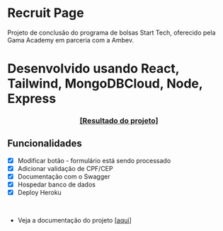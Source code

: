 # Recruit Page
Projeto de conclusão do programa de bolsas Start Tech, oferecido pela Gama Academy em parceria com a Ambev. 

# Desenvolvido usando React, Tailwind, MongoDBCloud, Node, Express

 <h3 align="center">
<a href="https://rcalvs.github.io/recruitPage/#/">[Resultado do projeto]<a>
</h3>

 
<h2> Funcionalidades </h2>
  
- [x] Modificar botão - formulário está sendo processado
- [x] Adicionar validação de CPF/CEP
- [x] Documentação com o Swagger
- [x] Hospedar banco de dados 
- [x] Deploy Heroku

 <br/>
  
 
* Veja a documentação do projeto [[aqui](https://recruit-page.herokuapp.com/)]
